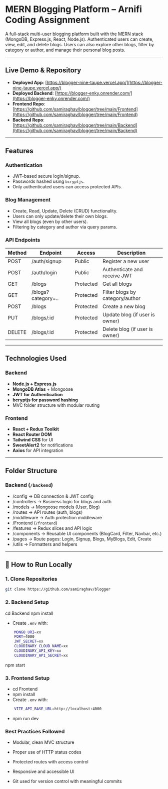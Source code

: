 # MERN Blogging Platform – Arnifi Coding Assignment

A full-stack multi-user blogging platform built with the MERN stack (MongoDB, Express.js, React, Node.js). Authenticated users can create, view, edit, and delete blogs. Users can also explore other blogs, filter by category or author, and manage their personal blog posts.

---

## Live Demo & Repository

- **Deployed App**: [https://blogger-nine-taupe.vercel.app/](https://blogger-nine-taupe.vercel.app/)
- **Deployed Backend**: [https://blogger-enky.onrender.com/](https://blogger-enky.onrender.com/)
- **Frontend Repo**: [https://github.com/samiraghav/blogger/tree/main/Frontend](https://github.com/samiraghav/blogger/tree/main/Frontend)
- **Backend Repo**: [https://github.com/samiraghav/blogger/tree/main/Backend](https://github.com/samiraghav/blogger/tree/main/Backend)

---

## Features

### Authentication
- JWT-based secure login/signup.
- Passwords hashed using `bcryptjs`.
- Only authenticated users can access protected APIs.

### Blog Management
- Create, Read, Update, Delete (CRUD) functionality.
- Users can only update/delete their own blogs.
- View all blogs (even by other users).
- Filtering by category and author via query params.

### API Endpoints

| Method | Endpoint            | Access       | Description                        |
|--------|---------------------|--------------|------------------------------------|
| POST   | /auth/signup        | Public       | Register a new user                |
| POST   | /auth/login         | Public       | Authenticate and receive JWT       |
| GET    | /blogs              | Protected    | Get all blogs                      |
| GET    | /blogs?category=..  | Protected    | Filter blogs by category/author    |
| POST   | /blogs              | Protected    | Create a new blog                  |
| PUT    | /blogs/:id          | Protected    | Update blog (if user is owner)     |
| DELETE | /blogs/:id          | Protected    | Delete blog (if user is owner)     |

---

## Technologies Used

### Backend
- **Node.js + Express.js**
- **MongoDB Atlas** + Mongoose
- **JWT for Authentication**
- **bcryptjs for password hashing**
- MVC folder structure with modular routing

### Frontend
- **React + Redux Toolkit**
- **React Router DOM**
- **Tailwind CSS** for UI
- **SweetAlert2** for notifications
- **Axios** for API integration

---

## Folder Structure

### Backend (`/backend`)
- /config → DB connection & JWT config
- /controllers → Business logic for blogs and auth
- /models → Mongoose models (User, Blog)
- /routes → API routes (auth, blogs)
- /middleware → Auth protection middleware
- /Frontend (`/frontend`)
- /features → Redux slices and API logic
- /components → Reusable UI components (BlogCard, Filter, Navbar, etc.)
- /pages → Route pages: Login, Signup, Blogs, MyBlogs, Edit, Create
- /utils → Formatters and helpers

---

## 🧪 How to Run Locally

### 1. Clone Repositories
```bash
git clone https://github.com/samiraghav/blogger
```

### 2. Backend Setup

cd Backend
npm install
- Create `.env` with:
```bash
    MONGO_URI=xx
    PORT=4000
    JWT_SECRET=xx
    CLOUDINARY_CLOUD_NAME=xx
    CLOUDINARY_API_KEY=xx
    CLOUDINARY_API_SECRET=xx
```

npm start

### 3. Frontend Setup
- cd Frontend
- npm install
- Create `.env` with:
```bash
    VITE_API_BASE_URL=http://localhost:4000
```
- npm run dev

### Best Practices Followed
- Modular, clean MVC structure

- Proper use of HTTP status codes

- Protected routes with access control

- Responsive and accessible UI

- Git used for version control with meaningful commits
